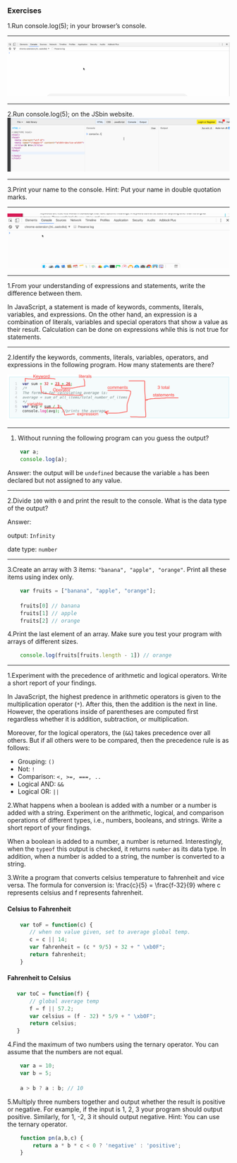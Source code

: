### Exercises

1.Run console.log(5); in your browser’s console.
* * *

![](./img/cosole1.gif)

- - -
2.Run console.log(5); on the JSbin website.
![](./img/cosole2.gif)
- - -

3.Print your name to the console. Hint: Put your name in double quotation marks.
- - -
![](./img/cosole3.gif)

- - -
1.From your understanding of expressions and statements, write the difference between them.

In JavaScript, a statement is made of keywords, comments, literals, variables, and expressions. On the other hand, an expression is a combination of literals, variables and special operators that show a value as their result. Calculation can be done on expressions while this is not true for statements.

- - -

2.Identify the keywords, comments, literals, variables, operators, and expressions in the following program. How many statements are there?

![](./img/dia.png)

- - -
1. Without running the following program can you guess the output?

```JavaScript
    var a;
    console.log(a);
```

Answer: the output will be `undefined` because the variable `a` has been declared but not assigned to any value.


- - -

2.Divide `100` with `0` and print the result to the console. What is the data type of the output?

Answer:

output: `Infinity`

date type: `number`


- - -

3.Create an array with 3 items: `"banana", "apple", "orange"`. Print all these items using index only.

```JavaScript
    var fruits = ["banana", "apple", "orange"];

    fruits[0] // banana
    fruits[1] // apple
    fruits[2] // orange

```

4.Print the last element of an array. Make sure you test your program with arrays of different sizes.

```JavaScript
    console.log(fruits[fruits.length - 1]) // orange
```


- - -


1.Experiment with the precedence of arithmetic and logical operators. Write a short report of your findings.

In JavaScript, the highest predence in arithmetic operators is given to the multiplication operator (`*`). After this, then the addition is the next in line. However, the operations inside of parentheses are computed first regardless whether it is addition, subtraction, or multiplication.

Moreover, for the logical operators, the (`&&`) takes precedence over all others. But if all others were to be compared, then the precedence rule is as follows:

- Grouping: `()`
- Not: `!`
- Comparison: `<, >=, ===, ..`
- Logical AND: `&&`
- Logical OR: `||`


2.What happens when a boolean is added with a number or a number is added with a string. Experiment on the arithmetic, logical, and comparison operations of different types, i.e., numbers, booleans, and strings. Write a short report of your findings.

When a boolean is added to a number, a number is returned. Interestingly, when the `typeof` this output is checked, it returns `number` as its data type. In addition, when a number is added to a string, the number is converted to a string.

3.Write a program that converts celsius temperature to fahrenheit and vice versa. The formula for conversion is: \frac{c}{5} = \frac{f-32}{9} where c represents celsius and f represents fahrenheit.

#### Celsius to Fahrenheit

```JavaScript
    var toF = function(c) {
       // when no value given, set to average global temp.
       c = c || 14;
       var fahrenheit = (c * 9/5) + 32 + " \xb0F";
       return fahrenheit;
    }
```


#### Fahrenheit to Celsius

 ```JavaScript
    var toC = function(f) {
        // global average temp
        f = f || 57.2;
        var celsius = (f - 32) * 5/9 + " \xb0F";
        return celsius;
    }
 ```

4.Find the maximum of two numbers using the ternary operator. You can assume that the numbers are not equal.

```JavaScript
    var a = 10;
    var b = 5;

    a > b ? a : b; // 10
```

5.Multiply three numbers together and output whether the result is positive or negative. For example, if the input is 1, 2, 3 your program should output positive. Similarly, for 1, -2, 3 it should output negative. Hint: You can use the ternary operator.


```JavaScript
    function pn(a,b,c) {
        return a * b * c < 0 ? 'negative' : 'positive';
    }
```
